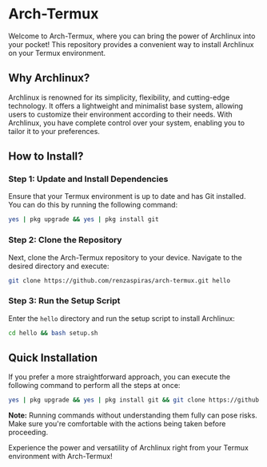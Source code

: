 # Arch-Termux

Welcome to Arch-Termux, where you can bring the power of Archlinux into your pocket! This repository provides a convenient way to install Archlinux on your Termux environment.

## Why Archlinux?

Archlinux is renowned for its simplicity, flexibility, and cutting-edge technology. It offers a lightweight and minimalist base system, allowing users to customize their environment according to their needs. With Archlinux, you have complete control over your system, enabling you to tailor it to your preferences.

## How to Install?

### Step 1: Update and Install Dependencies

Ensure that your Termux environment is up to date and has Git installed. You can do this by running the following command:

```bash
yes | pkg upgrade && yes | pkg install git
```

### Step 2: Clone the Repository

Next, clone the Arch-Termux repository to your device. Navigate to the desired directory and execute:

```bash
git clone https://github.com/renzaspiras/arch-termux.git hello
```

### Step 3: Run the Setup Script

Enter the `hello` directory and run the setup script to install Archlinux:

```bash
cd hello && bash setup.sh
```

## Quick Installation

If you prefer a more straightforward approach, you can execute the following command to perform all the steps at once:

```bash
yes | pkg upgrade && yes | pkg install git && git clone https://github.com/renzaspiras/arch-termux.git hello && cd hello && bash setup.sh
```

**Note:** Running commands without understanding them fully can pose risks. Make sure you're comfortable with the actions being taken before proceeding.

Experience the power and versatility of Archlinux right from your Termux environment with Arch-Termux!